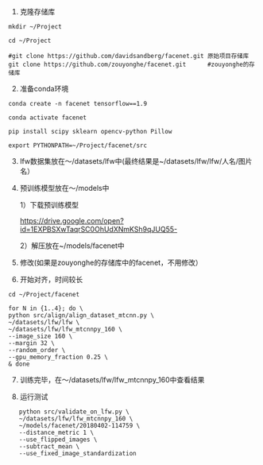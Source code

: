 1. 克隆存储库
```shell
mkdir ~/Project

cd ~/Project

#git clone https://github.com/davidsandberg/facenet.git 原始项目存储库
git clone https://github.com/zouyonghe/facenet.git      #zouyonghe的存储库
```

2. 准备conda环境
```shell
conda create -n facenet tensorflow==1.9

conda activate facenet

pip install scipy sklearn opencv-python Pillow

export PYTHONPATH=~/Project/facenet/src
```
3. lfw数据集放在～/datasets/lfw中(最终结果是~/datasets/lfw/lfw/人名/图片名）

4. 预训练模型放在～/models中

   1）下载预训练模型

   https://drive.google.com/open?id=1EXPBSXwTaqrSC0OhUdXNmKSh9qJUQ55-

   2）解压放在~/models/facenet中

5. 修改(如果是zouyonghe的存储库中的facenet，不用修改）

6. 开始对齐，时间较长
```shell
cd ~/Project/facenet

for N in {1..4}; do \
python src/align/align_dataset_mtcnn.py \
~/datasets/lfw/lfw \
~/datasets/lfw/lfw_mtcnnpy_160 \
--image_size 160 \
--margin 32 \
--random_order \
--gpu_memory_fraction 0.25 \
& done
```

7. 训练完毕，在～/datasets/lfw/lfw_mtcnnpy_160中查看结果

8. 运行测试
```shell
   python src/validate_on_lfw.py \
   ~/datasets/lfw/lfw_mtcnnpy_160 \
   ~/models/facenet/20180402-114759 \
   --distance_metric 1 \
   --use_flipped_images \
   --subtract_mean \
   --use_fixed_image_standardization
```

